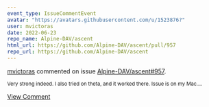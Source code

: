 ```yaml
---
event_type: IssueCommentEvent
avatar: "https://avatars.githubusercontent.com/u/1523876?"
user: mvictoras
date: 2022-06-23
repo_name: Alpine-DAV/ascent
html_url: https://github.com/Alpine-DAV/ascent/pull/957
repo_url: https://github.com/Alpine-DAV/ascent
---
```


<a href='https://github.com/mvictoras' target='_blank'>mvictoras</a> commented on issue <a href='https://github.com/Alpine-DAV/ascent/pull/957' target='_blank'>Alpine-DAV/ascent#957</a>.

<small>Very strong indeed. I also tried on theta, and it worked there. Issue is on my Mac....</small>

<a href='https://github.com/Alpine-DAV/ascent/pull/957' target='_blank'>View Comment</a>